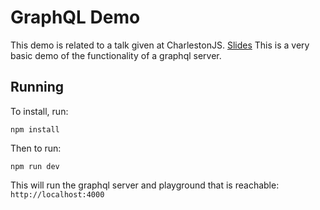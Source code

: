 # GraphQL Demo
This demo is related to a talk given at CharlestonJS. [Slides](https://docs.google.com/presentation/d/1sqYWIrnvxrR2ebeA2I3sKl8ejNIM0lep-UjayYFwgYU/edit?usp=sharing)
This is a very basic demo of the functionality of a graphql server.

## Running
To install, run:

```
npm install
```
Then to run:

```
npm run dev
```
This will run the graphql server and playground that is reachable: `http://localhost:4000`


